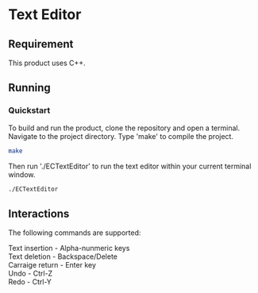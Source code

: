 # Text Editor

## Requirement

This product uses C++.

## Running

### Quickstart

To build and run the product, clone the repository and open a terminal. Navigate to the project directory. Type 'make' to compile the project.

```bash
make
```

Then run './ECTextEditor' to run the text editor within your current terminal window.

```bash
./ECTextEditor
````

## Interactions

The following commands are supported:

Text insertion - Alpha-nunmeric keys <br />
Text deletion - Backspace/Delete <br />
Carraige return - Enter key <br/>
Undo - Ctrl-Z <br />
Redo - Ctrl-Y <br/>
